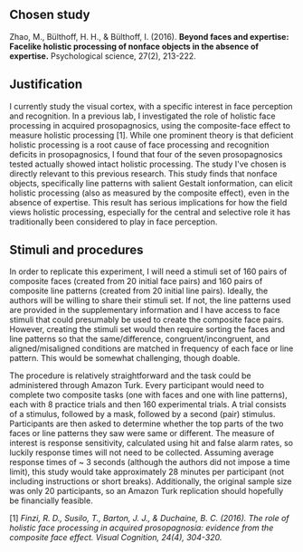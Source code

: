 

## Chosen study
Zhao, M., Bülthoff, H. H., & Bülthoff, I. (2016). **Beyond faces and expertise: Facelike holistic processing of nonface objects in the absence of expertise.** Psychological science, 27(2), 213-222.

## Justification
  I currently study the visual cortex, with a specific interest in face perception and recognition. In a previous lab, I investigated the role of holistic face processing in acquired prosopagnosics, using the composite-face effect to measure holistic processing [1]. While one prominent theory is that deficient holistic processing is a root cause of face processing and recognition deficits in prosopagnosics, I found that four of the seven prosopagnosics tested actually showed intact holistic processing. The study I've chosen is directly relevant to this previous research. This study finds that nonface objects, specifically line patterns with salient Gestalt ionformation, can elicit holistic processing (also as measured by the composite effect), even in the absence of expertise. This result has serious implications for how the field views holistic processing, especially for the central and selective role it has traditionally been considered to play in face perception. 

## Stimuli and procedures
  In order to replicate this experiment, I will need a stimuli set of 160 pairs of composite faces (created from 20 initial face pairs) and 160 pairs of composite line patterns (created from 20 initial line pairs). Ideally, the authors will be willing to share their stimuli set. If not,  the line patterns used are provided in the supplementary information and I have access to face stimuli that could presumably be used to create the composite face pairs. However, creating the stimuli set would then require sorting the faces and line patterns so that the same/difference, congruent/incongruent, and aligned/misaligned conditions are matched in frequency of each face or line pattern. This would be somewhat challenging, though doable. 

  The procedure is relatively straightforward and the task could be administered through Amazon Turk. Every participant would need to complete two composite tasks (one with faces and one with line patterns), each with 8 practice trials and then 160 experimental trials. A trial consists of a stimulus, followed by a mask, followed by a second (pair) stimulus. Participants are then asked to determine whether the top parts of the two faces or line patterns they saw were same or different. The measure of interest is response sensitivity, calculated using hit and false alarm rates, so luckily response times will not need to be collected. Assuming average response times of ~ 3 seconds (although the authors did not impose a time limit), this study would take approximately 28 minutes per participant (not including instructions or short breaks). Additionally, the original sample size was only 20 participants, so an Amazon Turk replication should hopefully be financially feasible. 
  
  
[1] *Finzi, R. D., Susilo, T., Barton, J. J., & Duchaine, B. C. (2016). The role of holistic face processing in acquired prosopagnosia: evidence from the composite face effect. Visual Cognition, 24(4), 304-320.*